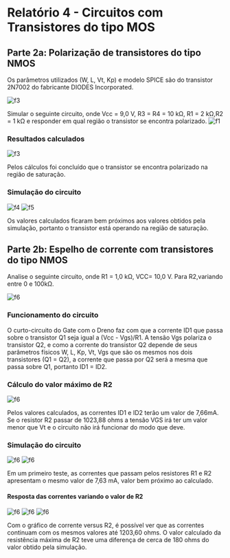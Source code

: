 # Relatório 4 - Circuitos com Transistores do tipo MOS

## Parte 2a:  Polarização de transistores do tipo NMOS
Os parâmetros utilizados (W, L, Vt, Kp) e modelo SPICE são do transistor 2N7002 do fabricante DIODES Incorporated.

![f3](/resources/images/relat4/p2model.jpg)

Simular o seguinte circuito, onde Vcc = 9,0 V, R3 = R4 = 10 kΩ, R1 = 2 kΩ,R2 = 1 kΩ e responder em qual região o transistor se encontra polarizado.
![f1](/resources/images/relat4/p2circ1.jpg)

### Resultados calculados

![f3](/resources/images/relat4/p2calculo1.jpg)

Pelos cálculos foi concluído que o transistor se encontra polarizado na região de saturação.

### Simulação do circuito

![f4](/resources/images/relat4/p2circ2.jpg)
![f5](/resources/images/relat4/p2circ2_result.jpg)

Os valores calculados ficaram bem próximos aos valores obtidos pela simulação, portanto o transistor está operando na região de saturação.

## Parte 2b: Espelho de corrente com transistores do tipo NMOS
Analise o seguinte circuito, onde R1 = 1,0 kΩ, VCC= 10,0 V. Para R2,variando entre 0 e 100kΩ.

![f6](/resources/images/relat4/p2circ3.jpg)

### Funcionamento do circuito

O curto-circuito do Gate com o Dreno faz com que a corrente ID1 que passa sobre o transistor Q1 seja igual a (Vcc - Vgs)/R1. A tensão Vgs polariza o transistor Q2, e como a corrente do transistor Q2 depende de seus parâmetros físicos W, L, Kp, Vt, Vgs que são os mesmos nos dois transistores (Q1 = Q2), a corrente que passa por Q2 será a mesma que passa sobre Q1, portanto ID1 = ID2.

### Cálculo do valor máximo de R2

![f6](/resources/images/relat4/p3calculo1.jpg)

Pelos valores calculados, as correntes ID1 e ID2 terão um valor de 7,66mA. Se o resistor R2 passar de 1023,88 ohms a tensão VGS irá ter um valor menor que Vt e o circuito não irá funcionar do modo que deve.

### Simulação do circuito
![f6](/resources/images/relat4/p3circ1.jpg)
![f6](/resources/images/relat4/p3resultados1.jpg)

Em um primeiro teste, as correntes que passam pelos resistores R1 e R2 apresentam o mesmo valor de 7,63 mA, valor bem próximo ao calculado.

#### Resposta das correntes variando o valor de R2

![f6](/resources/images/relat4/p3circ2.jpg)
![f6](/resources/images/relat4/p3curva1.jpg)
![f6](/resources/images/relat4/p3curva2.jpg)

Com o gráfico de corrente versus R2, é possível ver que as correntes continuam com os mesmos valores até 1203,60 ohms. O valor calculado da resistência máxima de R2 teve uma diferença de cerca de 180 ohms do valor obtido pela simulação.
